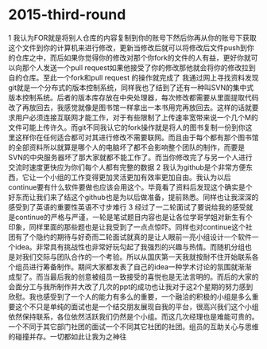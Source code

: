 # 2015-third-round
1   我认为FOR就是将别人仓库的内容复制到你的账号下然后你再从你的账号下获取这个文件到你的计算机来进行修改，更新当修改后就可以将修改后文件push到你的仓库之中，而后如果你觉得你的修改对那个你fork的文件的人有益，更好你就可以向那个人发送一个pull request如果他接受了你的修改那他就会将你的修改拉到自的仓库。至此一个fork和pull request 的操作就完成了
    我通过网上寻找资料发现git就是一个分布式的版本控制系统，同样我也了结到了还有一种叫SVN的集中式版本控制系统。后者的版本库存放在中央处理器，每次修改都需要从里面提取代码改了再放回去，我感觉就像是图书馆一样拿出一本书用完再放回去。这样的话就要求用户必须连接互联网才能工作，对于有些限制了上传速率宽带来说一个几个M的文件可能上传许久。而git不同我认它的fork操作就是将人的图书复制一份到你这里这样你在任何适合都可对其进行修改不需要联网。而且由于每个都有那个图书馆的全部资料所以就算是哪个人的电脑坏了都不会影响整个团队的制作，而要是SVN的中央服务器坏了那大家就都不能工作了。而当你修改完了与另一个人进行交流时速度更快应为你们每个人都有完整的数据
2   我认为github是个非常方便东西，它让一个小组的工作变得更加灵活更加有效率更加自由。我认为以后continue要有什么软件要做也应该会用这个。毕竟看了资料后发现这个确实是个好东而让我们来了结这个github也是为以后做准备，提前熟悉。同样也让我深深的感受到了英语的重要性英语不寸步难行
3   经过了一二轮面试了要说给我的感受就是continue的严格与严谨，一轮是笔试题目内容也是让各位学哥学姐对新生有个印象，同样里面的那些题也是让我受到了一点点惊吓。同样也对continue这个社团有了个隐约的期待与好奇而二轮面试就真的是让人眼前一亮小组设计一个软件一个idea。非常具有挑战性也非常好玩勾起了我强烈的兴趣与热情。而随机分组也是对我们交际与团队合作的一个考验。所以从国庆第一天我就按耐不住开始联系各个组员进行筹备制作。期间大家都发表了自己的idea一种学术讨论的氛围就渐渐成型了。而当最后我的创意被组员一致接受的喜悦也是无法言明的。而后的大家的会面分工与我所制作并大改了几次的ppt的成功也让我对于这2个星期的努力感到欣慰。我也感受到了一个人的能力有多么的重要，一个融洽的积极的小组是多么重要这个不只是单纯的面试也是一个结交朋友展现自我的平台，很高兴我们这个小组依然保持联系，各位依然活跃我们仍然是个小组。而这几次经理也是难能可贵的。一个不同于其它部门社团的面试一个不同其它社团的社团。组员的互助关心与思维的碰撞并存。一切都如此让我为之神往
